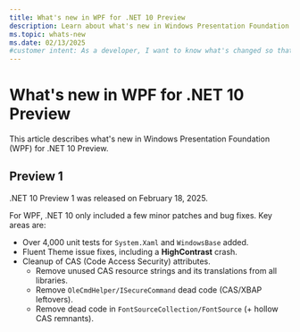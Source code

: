 ```yaml
---
title: What's new in WPF for .NET 10 Preview
description: Learn about what's new in Windows Presentation Foundation (WPF) for .NET 10 Preview. New versions of WPF are released yearly with .NET.
ms.topic: whats-new
ms.date: 02/13/2025
#customer intent: As a developer, I want to know what's changed so that I can remain up-to-date.
---
```


# What's new in WPF for .NET 10 Preview

This article describes what's new in Windows Presentation Foundation (WPF) for .NET 10 Preview.

## Preview 1

.NET 10 Preview 1 was released on February 18, 2025.

For WPF, .NET 10 only included a few minor patches and bug fixes. Key areas are:

- Over 4,000 unit tests for `System.Xaml` and `WindowsBase` added.
- Fluent Theme issue fixes, including a **HighContrast** crash.
- Cleanup of CAS (Code Access Security) attributes.
  - Remove unused CAS resource strings and its translations from all libraries.
  - Remove `OleCmdHelper/ISecureCommand` dead code (CAS/XBAP leftovers).
  - Remove dead code in `FontSourceCollection/FontSource` (+ hollow CAS remnants).
